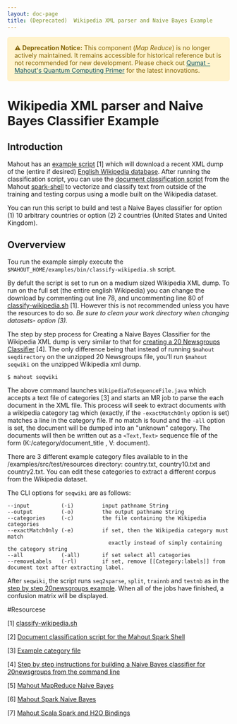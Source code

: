 ```yaml
---
layout: doc-page
title: (Deprecated)  Wikipedia XML parser and Naive Bayes Example
---
```

<div style="background-color: #fff3cd; color: #856404; border: 1px solid #ffeeba; padding: 15px; border-radius: 5px; margin-bottom: 20px;"> <strong>⚠️ Deprecation Notice:</strong> This component (<em>Map Reduce</em>) is no longer actively maintained. It remains accessible for historical reference but is not recommended for new development.  Please check out <a href="https://mahout.apache.org/quantum-computing-primer/" style="color: #0c5460; text-decoration: underline;">Qumat - Mahout's Quantum Computing Primer</a> for the latest innovations.</div>

# Wikipedia XML parser and Naive Bayes Classifier Example

## Introduction
Mahout has an [example script](https://github.com/apache/mahout/blob/master/examples/bin/classify-wikipedia.sh) [1] which will download a recent XML dump of the (entire if desired) [English Wikipedia database](http://dumps.wikimedia.org/enwiki/latest/). After running the classification script, you can use the [document classification script](https://github.com/apache/mahout/blob/master/examples/bin/spark-document-classifier.mscala) from the Mahout [spark-shell](http://mahout.apache.org/users/sparkbindings/play-with-shell.html) to vectorize and classify text from outside of the training and testing corpus using a modle built on the Wikipedia dataset.  

You can run this script to build and test a Naive Bayes classifier for option (1) 10 arbitrary countries or option (2) 2 countries (United States and United Kingdom).

## Oververview

Tou run the example simply execute the `$MAHOUT_HOME/examples/bin/classify-wikipedia.sh` script.

By defult the script is set to run on a medium sized Wikipedia XML dump.  To run on the full set (the entire english Wikipedia) you can change the download by commenting out line 78, and uncommenting line 80  of [classify-wikipedia.sh](https://github.com/apache/mahout/blob/master/examples/bin/classify-wikipedia.sh) [1]. However this is not recommended unless you have the resources to do so. *Be sure to clean your work directory when changing datasets- option (3).*

The step by step process for Creating a Naive Bayes Classifier for the Wikipedia XML dump is very similar to that for [creating a 20 Newsgroups Classifier](http://mahout.apache.org/users/classification/twenty-newsgroups.html) [4].  The only difference being that instead of running `$mahout seqdirectory` on the unzipped 20 Newsgroups file, you'll run `$mahout seqwiki` on the unzipped Wikipedia xml dump.

    $ mahout seqwiki 

The above command launches `WikipediaToSequenceFile.java` which accepts a text file of categories [3] and starts an MR job to parse the each document in the XML file.  This process will seek to extract documents with a wikipedia category tag which (exactly, if the `-exactMatchOnly` option is set) matches a line in the category file.  If no match is found and the `-all` option is set, the document will be dumped into an "unknown" category. The documents will then be written out as a `<Text,Text>` sequence file of the form (K:/category/document_title , V: document).

There are 3 different example category files available to in the /examples/src/test/resources
directory:  country.txt, country10.txt and country2.txt.  You can edit these categories to extract a different corpus from the Wikipedia dataset.

The CLI options for `seqwiki` are as follows:

    --input          (-i)         input pathname String
    --output         (-o)         the output pathname String
    --categories     (-c)         the file containing the Wikipedia categories
    --exactMatchOnly (-e)         if set, then the Wikipedia category must match
                                    exactly instead of simply containing the category string
    --all            (-all)       if set select all categories
    --removeLabels   (-rl)        if set, remove [[Category:labels]] from document text after extracting label.


After `seqwiki`, the script runs `seq2sparse`, `split`, `trainnb` and `testnb` as in the [step by step 20newsgroups example](http://mahout.apache.org/users/classification/twenty-newsgroups.html).  When all of the jobs have finished, a confusion matrix will be displayed.

#Resourcese

[1] [classify-wikipedia.sh](https://github.com/apache/mahout/blob/master/examples/bin/classify-wikipedia.sh)

[2] [Document classification script for the Mahout Spark Shell](https://github.com/apache/mahout/blob/master/examples/bin/spark-document-classifier.mscala)

[3] [Example category file](https://github.com/apache/mahout/blob/master/examples/src/test/resources/country10.txt)

[4] [Step by step instructions for building a Naive Bayes classifier for 20newsgroups from the command line](http://mahout.apache.org/users/classification/twenty-newsgroups.html)

[5] [Mahout MapReduce Naive Bayes](http://mahout.apache.org/users/classification/bayesian.html)

[6] [Mahout Spark Naive Bayes](http://mahout.apache.org/users/algorithms/spark-naive-bayes.html)

[7] [Mahout Scala Spark and H2O Bindings](http://mahout.apache.org/users/sparkbindings/home.html)

